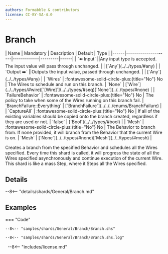 ```yaml
---
authors: Formabble & contributors
license: CC-BY-SA-4.0
---
```



# Branch

<div class="sh-parameters" markdown="1">
| Name | Mandatory | Description | Default | Type |
|------|---------------------|-------------|---------|------|
| `⬅️ Input` ||Any input type is accepted. The input value will pass through unchanged. | | [`Any`](../../types/#any) |
| `Output ➡️` ||Outputs the input value, passed through unchanged. | | [`Any`](../../types/#any) |
| `Wires` | :fontawesome-solid-circle-plus:{title="No"} No  | The Wires to schedule and run on this branch. | `None` | [`Wire`](../../types/#wire)[`[Wire]`](../../types/#seq)[`None`](../../types/#none) |
| `FailureBehavior` | :fontawesome-solid-circle-plus:{title="No"} No  | The policy to take when some of the Wires running on this branch fail. | `BranchFailure::Everything` | [`BranchFailure`](../../../enums/BranchFailure) |
| `CaptureAll` | :fontawesome-solid-circle-plus:{title="No"} No  | If all of the existing variables should be copied onto the branch created, regardless if they are used or not. | `false` | [`Bool`](../../types/#bool) |
| `Mesh` | :fontawesome-solid-circle-plus:{title="No"} No  | The Behavior to branch from. If none provided, it will branch from the Behavior that the current Wire is on. | `Mesh` | [`None`](../../types/#none)[`Mesh`](../../types/#mesh) |

</div>

Creates a branch from the specified Behavior and schedules all the Wires specified. Every time this shard is called, it will progress the state of all the Wires specified asynchronously and continue execution of the current Wire. This shard is like a mass Step, where it Steps all the Wires specified.

## Details

--8<-- "details/shards/General/Branch.md"


## Examples

=== "Code"

  ```x86asm linenums="1"
  --8<-- "samples/shards/General/Branch/Branch.shs"
  ```

  ```
  --8<-- "samples/shards/General/Branch/Branch.shs.log"
  ```
&nbsp;
--8<-- "includes/license.md"

